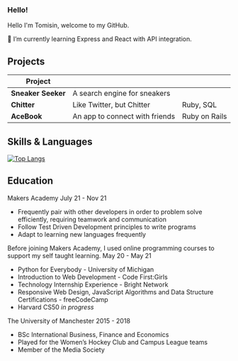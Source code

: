 ### Hello!

Hello I'm Tomisin, welcome to my GitHub.

🌱 I’m currently learning Express and React with API integration.

Projects
----

| **Project**            |                                       |               |
| ---------------------- | ------------------------------------- | ------------- |
| **Sneaker Seeker**     | A search engine for sneakers          |               |
| **Chitter**            | Like Twitter, but Chitter             | Ruby, SQL     |
| **AceBook**            | An app to connect with friends        | Ruby on Rails |


Skills & Languages
----
[![Top Langs](https://github-readme-stats.vercel.app/api/top-langs/?username=tomisinj&layout=compact)](https://github.com/anuraghazra/github-readme-stats)

Education
----

Makers Academy 
July 21 - Nov 21

- Frequently pair with other developers in order to problem solve efficiently, requiring teamwork and communication
- Follow Test Driven Development principles to write programs
- Adapt to learning new languages frequently

Before joining Makers Academy, I used online programming courses to support my self taught learning.
May 20 - May 21

- Python for Everybody - University of Michigan
- Introduction to Web Development - Code First:Girls
- Technology Internship Experience - Bright Network
- Responsive Web Design, JavaScript Algorithms and Data Structure Certifications - freeCodeCamp
- Harvard CS50 _in progress_

The University of Manchester
2015 - 2018

- BSc International Business, Finance and Economics
- Played for the Women’s Hockey Club and Campus League teams
- Member of the Media Society
